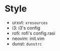 # Style
- urxvt: `xresources`
- i3: i3's config
- rofi: rofi's config.rasi
- neovim: init.vim
- dunst: `dunstrc`
